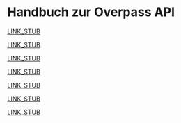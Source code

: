 Handbuch zur Overpass API
=========================

[LINK_STUB](preface/index.md)

[LINK_STUB](targets/index.md)

[LINK_STUB](full_data/index.md)

[LINK_STUB](criteria/index.md)

[LINK_STUB](counting/index.md)

[LINK_STUB](analysis/index.md)

[LINK_STUB](more_info/index.md)
